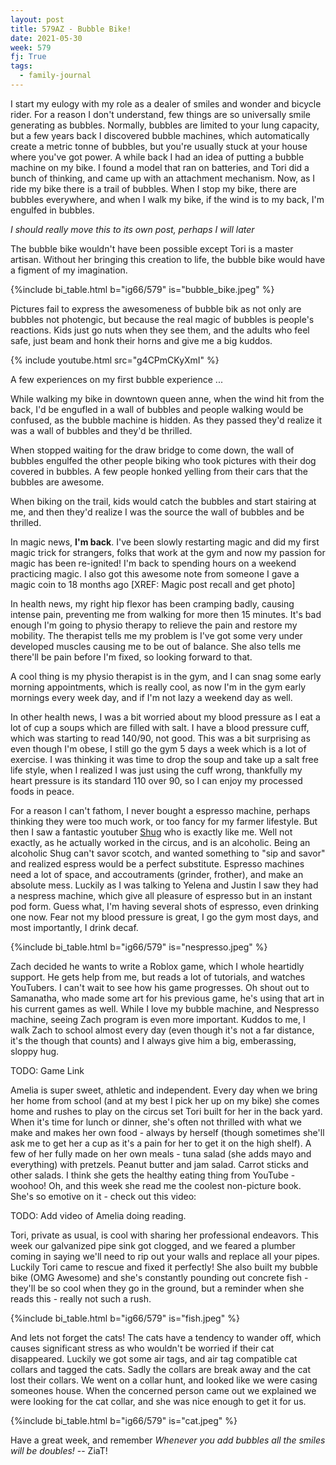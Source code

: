 ```yaml
---
layout: post
title: 579AZ - Bubble Bike!
date: 2021-05-30
week: 579
fj: True
tags:
  - family-journal
---
```


I start my eulogy with my role as a dealer of smiles and wonder and bicycle rider. For a reason I don't understand, few things are so universally smile generating as bubbles. Normally, bubbles are limited to your lung capacity, but a few years back I discovered bubble machines, which automatically create a metric tonne of bubbles, but you're usually stuck at your house where you've got power. A while back I had an idea of putting a bubble machine on my bike. I found a model that ran on batteries, and Tori did a bunch of thinking, and came up with an attachment mechanism. Now, as I ride my bike there is a trail of bubbles. When I stop my bike, there are bubbles everywhere, and when I walk my bike, if the wind is to my back, I'm engulfed in bubbles.

_I should really move this to its own post, perhaps I will later_

The bubble bike wouldn't have been possible except Tori is a master artisan. Without her bringing this creation to life, the bubble bike would have a figment of my imagination.

{%include bi_table.html b="ig66/579"
is="bubble_bike.jpeg" %}

Pictures fail to express the awesomeness of bubble bik as not only are bubbles not photengic, but because the real magic of bubbles is people's reactions. Kids just go nuts when they see them, and the adults who feel safe, just beam and honk their horns and give me a big kuddos.

{% include youtube.html src="g4CPmCKyXmI" %}

A few experiences on my first bubble experience ...

While walking my bike in downtown queen anne, when the wind hit from the back, I'd be engufled in a wall of bubbles and people walking would be confused, as the bubble machine is hidden. As they passed they'd realize it was a wall of bubbles and they'd be thrilled.

When stopped waiting for the draw bridge to come down, the wall of bubbles engulfed the other people biking who took pictures with their dog covered in bubbles. A few people honked yelling from their cars that the bubbles are awesome.

When biking on the trail, kids would catch the bubbles and start stairing at me, and then they'd realize I was the source the wall of bubbles and be thrilled.

In magic news, **I'm back**. I've been slowly restarting magic and did my first magic trick for strangers, folks that work at the gym and now my passion for magic has been re-ignited! I'm back to spending hours on a weekend practicing magic. I also got this awesome note from someone I gave a magic coin to 18 months ago [XREF: Magic post recall and get photo]

In health news, my right hip flexor has been cramping badly, causing intense pain, preventing me from walking for more then 15 minutes. It's bad enough I'm going to physio therapy to relieve the pain and restore my mobility. The therapist tells me my problem is I've got some very under developed muscles causing me to be out of balance. She also tells me there'll be pain before I'm fixed, so looking forward to that.

A cool thing is my physio therapist is in the gym, and I can snag some early morning appointments, which is really cool, as now I'm in the gym early mornings every week day, and if I'm not lazy a weekend day as well.

In other health news, I was a bit worried about my blood pressure as I eat a lot of cup a soups which are filled with salt. I have a blood pressure cuff, which was starting to read 140/90, not good. This was a bit surprising as even though I'm obese, I still go the gym 5 days a week which is a lot of exercise. I was thinking it was time to drop the soup and take up a salt free life style, when I realized I was just using the cuff wrong, thankfully my heart pressure is its standard 110 over 90, so I can enjoy my processed foods in peace.

For a reason I can't fathom, I never bought a espresso machine, perhaps thinking they were too much work, or too fancy for my farmer lifestyle. But then I saw a fantastic youtuber [Shug](https://youtu.be/EMqImERS2jw) who is exactly like me. Well not exactly, as he actually worked in the circus, and is an alcoholic. Being an alcoholic Shug can't savor scotch, and wanted something to "sip and savor" and realized espress would be a perfect substitute. Espresso machines need a lot of space, and accoutraments (grinder, frother), and make an absolute mess. Luckily as I was talking to Yelena and Justin I saw they had a nespress machine, which give all pleasure of espresso but in an instant pod form. Guess what, I'm having several shots of espresso, even drinking one now. Fear not my blood pressure is great, I go the gym most days, and most importantly, I drink decaf.

{%include bi_table.html b="ig66/579"
is="nespresso.jpeg" %}

Zach decided he wants to write a Roblox game, which I whole heartidly support. He gets help from me, but reads a lot of tutorials, and watches YouTubers. I can't wait to see how his game progresses. Oh shout out to Samanatha, who made some art for his previous game, he's using that art in his current games as well. While I love my bubble machine, and Nespresso machine, seeing Zach program is even more important. Kuddos to me, I walk Zach to school almost every day (even though it's not a far distance, it's the though that counts) and I always give him a big, emberassing, sloppy hug.

TODO: Game Link

Amelia is super sweet, athletic and independent. Every day when we bring her home from school (and at my best I pick her up on my bike) she comes home and rushes to play on the circus set Tori built for her in the back yard. When it's time for lunch or dinner, she's often not thrilled with what we make and makes her own food - always by herself (though sometimes she'll ask me to get her a cup as it's a pain for her to get it on the high shelf). A few of her fully made on her own meals - tuna salad (she adds mayo and everything) with pretzels. Peanut butter and jam salad. Carrot sticks and other salads. I think she gets the healthy eating thing from YouTube - woohoo! Oh, and this week she read me the coolest non-picture book. She's so emotive on it - check out this video:

TODO: Add video of Amelia doing reading.

Tori, private as usual, is cool with sharing her professional endeavors. This week our galvanized pipe sink got clogged, and we feared a plumber coming in saying we'll need to rip out your walls and replace all your pipes. Luckily Tori came to rescue and fixed it perfectly! She also built my bubble bike (OMG Awesome) and she's constantly pounding out concrete fish - they'll be so cool when they go in the ground, but a reminder when she reads this - really not such a rush.

{%include bi_table.html b="ig66/579"
is="fish.jpeg" %}

And lets not forget the cats! The cats have a tendency to wander off, which causes significant stress as who wouldn't be worried if their cat disappeared. Luckily we got some air tags, and air tag compatible cat collars and tagged the cats. Sadly the collars are break away and the cat lost their collars. We went on a collar hunt, and looked like we were casing someones house. When the concerned person came out we explained we were looking for the cat collar, and she was nice enough to get it for us.

{%include bi_table.html b="ig66/579"
is="cat.jpeg" %}

Have a great week, and remember _Whenever you add bubbles all the smiles will be doubles!_ -- ZiaT!
